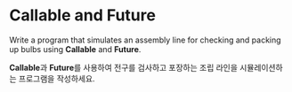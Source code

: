 # Callable and Future

Write a program that simulates an assembly line for checking and packing up bulbs using **Callable** and **Future**.

**Callable**과 **Future**를 사용하여 전구를 검사하고 포장하는 조립 라인을 시뮬레이션하는 프로그램을 작성하세요.
